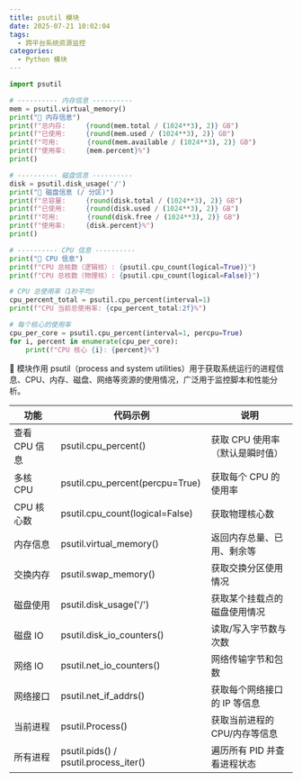 ```yaml
---
title: psutil 模块
date: 2025-07-21 10:02:04
tags:
  - 跨平台系统资源监控
categories:
  - Python 模块
---
```

```python
import psutil

# ---------- 内存信息 ----------
mem = psutil.virtual_memory()
print("🔹 内存信息")
print(f"总内存:     {round(mem.total / (1024**3), 2)} GB")
print(f"已使用:     {round(mem.used / (1024**3), 2)} GB")
print(f"可用:       {round(mem.available / (1024**3), 2)} GB")
print(f"使用率:     {mem.percent}%")
print()

# ---------- 磁盘信息 ----------
disk = psutil.disk_usage('/')
print("🔹 磁盘信息 (/ 分区)")
print(f"总容量:     {round(disk.total / (1024**3), 2)} GB")
print(f"已使用:     {round(disk.used / (1024**3), 2)} GB")
print(f"可用:       {round(disk.free / (1024**3), 2)} GB")
print(f"使用率:     {disk.percent}%")
print()

# ---------- CPU 信息 ----------
print("🔹 CPU 信息")
print(f"CPU 总核数（逻辑核）: {psutil.cpu_count(logical=True)}")
print(f"CPU 总核数（物理核）: {psutil.cpu_count(logical=False)}")

# CPU 总使用率（1秒平均）
cpu_percent_total = psutil.cpu_percent(interval=1)
print(f"CPU 当前总使用率: {cpu_percent_total:2f}%")

# 每个核心的使用率
cpu_per_core = psutil.cpu_percent(interval=1, percpu=True)
for i, percent in enumerate(cpu_per_core):
    print(f"CPU 核心 {i}: {percent}%")

```

🧠 模块作用
psutil（process and system utilities）用于获取系统运行的进程信息、CPU、内存、磁盘、网络等资源的使用情况，广泛用于监控脚本和性能分析。

| 功能          | 代码示例                              | 说明                            |
| ------------- | ------------------------------------- | ------------------------------- |
| 查看 CPU 信息 | psutil.cpu_percent()                  | 获取 CPU 使用率（默认是瞬时值） |
| 多核 CPU      | psutil.cpu_percent(percpu=True)       | 获取每个 CPU 的使用率           |
| CPU 核心数    | psutil.cpu_count(logical=False)       | 获取物理核心数                  |
| 内存信息      | psutil.virtual_memory()               | 返回内存总量、已用、剩余等      |
| 交换内存      | psutil.swap_memory()                  | 获取交换分区使用情况            |
| 磁盘使用      | psutil.disk_usage('/')                | 获取某个挂载点的磁盘使用情况    |
| 磁盘 IO       | psutil.disk_io_counters()             | 读取/写入字节数与次数           |
| 网络 IO       | psutil.net_io_counters()              | 网络传输字节和包数              |
| 网络接口      | psutil.net_if_addrs()                 | 获取每个网络接口的 IP 等信息    |
| 当前进程      | psutil.Process()                      | 获取当前进程的 CPU/内存等信息   |
| 所有进程      | psutil.pids() / psutil.process_iter() | 遍历所有 PID 并查看进程状态     |
